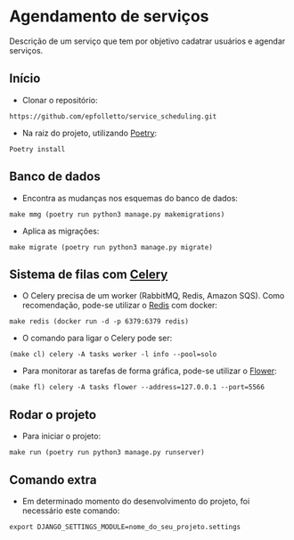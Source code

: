 # Agendamento de serviços
Descrição de um serviço que tem por objetivo cadatrar usuários e agendar serviços.

## Início
- Clonar o repositório:
  
`https://github.com/epfolletto/service_scheduling.git`

- Na raiz do projeto, utilizando [Poetry](https://python-poetry.org/):
  
`Poetry install`

## Banco de dados

- Encontra as mudanças nos esquemas do banco de dados:

`make mmg (poetry run python3 manage.py makemigrations)`
  
- Aplica as migrações:
  
`make migrate (poetry run python3 manage.py migrate)`

## Sistema de filas com [Celery](https://docs.celeryq.dev/en/stable/)

- O Celery precisa de um worker (RabbitMQ, Redis, Amazon SQS). Como recomendação, pode-se utilizar o [Redis](https://redis.io/) com docker:

`make redis (docker run -d -p 6379:6379 redis)`

- O comando para ligar o Celery pode ser:

`(make cl) celery -A tasks worker -l info --pool=solo`

- Para monitorar as tarefas de forma gráfica, pode-se utilizar o [Flower](https://flower.readthedocs.io/en/latest/):

`(make fl) celery -A tasks flower --address=127.0.0.1 --port=5566`

## Rodar o projeto
- Para iniciar o projeto:
  
`make run (poetry run python3 manage.py runserver)`

## Comando extra
- Em determinado momento do desenvolvimento do projeto, foi necessário este comando:
  
`export DJANGO_SETTINGS_MODULE=nome_do_seu_projeto.settings`
 
